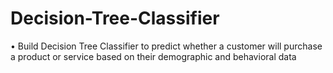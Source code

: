 # Decision-Tree-Classifier
•	Build  Decision Tree Classifier to predict whether a customer will purchase a product or service based on their demographic and behavioral data 
